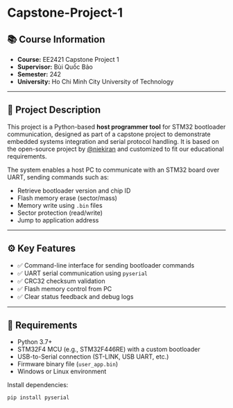 # Capstone-Project-1

## 📚 Course Information
- **Course:** EE2421 Capstone Project 1  
- **Supervisor:** Bùi Quốc Bảo  
- **Semester:** 242  
- **University:** Ho Chi Minh City University of Technology  

---

## 🧩 Project Description

This project is a Python-based **host programmer tool** for STM32 bootloader communication, designed as part of a capstone project to demonstrate embedded systems integration and serial protocol handling. It is based on the open-source project by [@niekiran](https://github.com/niekiran/BootloaderProjectSTM32) and customized to fit our educational requirements.

The system enables a host PC to communicate with an STM32 board over UART, sending commands such as:

- Retrieve bootloader version and chip ID
- Flash memory erase (sector/mass)
- Memory write using `.bin` files
- Sector protection (read/write)
- Jump to application address

---

## ⚙️ Key Features

- ✅ Command-line interface for sending bootloader commands
- ✅ UART serial communication using `pyserial`
- ✅ CRC32 checksum validation
- ✅ Flash memory control from PC
- ✅ Clear status feedback and debug logs

---

## 🧰 Requirements

- Python 3.7+
- STM32F4 MCU (e.g., STM32F446RE) with a custom bootloader
- USB-to-Serial connection (ST-LINK, USB UART, etc.)
- Firmware binary file (`user_app.bin`)
- Windows or Linux environment

Install dependencies:

```bash
pip install pyserial
